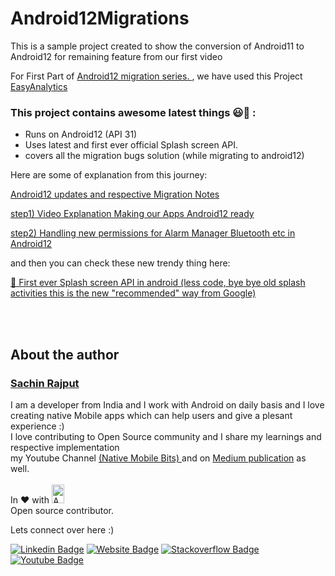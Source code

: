 # Android12Migrations
This is a sample project created to show the conversion of Android11 to Android12 for remaining feature from our first video

For First Part of <a href="https://www.youtube.com/watch?v=X9IfLFLaVKI">Android12 migration series. </a>, we have used this Project <a href="https://github.com/droid-lover/EasyAnalytics"> EasyAnalytics</a>

### This project contains awesome latest things 😃🚀 :
 - Runs on Android12 (API 31)
 - Uses latest and first ever official Splash screen API.
 - covers all the migration bugs solution (while migrating to android12)

Here are some of explanation from this journey:

<a href="https://medium.com/native-mobile-bits/lets-use-android-12-migration-of-our-android-apps-to-android12-api-31-af329b6829d0"> Android12 updates and respective Migration Notes </a> 

<a href="https://www.youtube.com/watch?v=X9IfLFLaVKI">step1) Video Explanation Making our Apps Android12 ready </a> 

<a href="https://youtu.be/gTXv3948SCU">step2) Handling new permissions for Alarm Manager Bluetooth etc in Android12 </a> 

and then you can check these new trendy thing here:

<a href="https://www.youtube.com/watch?v=nGFhtwJLfcM">🌟 First ever Splash screen API in android (less code, bye bye old splash activities this is the new "recommended" way from Google)
</a> 





</br>

</br>

## About the author
### <a href="https://www.youtube.com/channel/UCTjQSpx2waqXTC37AgM8qyA/videos"> Sachin Rajput</a>

I am a developer from India and I work with Android on daily basis and I love creating native Mobile apps which can help users and give a plesant experience :)<br/>
I love contributing to Open Source community and I share my learnings and respective implementation </br> my 
Youtube Channel <a href="https://www.youtube.com/channel/UCTjQSpx2waqXTC37AgM8qyA"> (Native Mobile Bits) </a> and on <a href="https://droid-lover.medium.com//">Medium publication</a> as well. 
</br></br>
  In :heart: with <img src="https://github.com/myJarvis/EasyAnalytics/blob/master/images/android.png" alt="Android" width=20  height=30> </br> Open source contributor.
  
Lets connect over here :) 
  
[![Linkedin Badge](https://img.shields.io/badge/-LinkedIn-0e76a8?style=flat-square&logo=Linkedin&logoColor=white)](https://www.linkedin.com/in/sachin-rajput-998b48105/)
[![Website Badge](https://img.shields.io/badge/Medium-3b5998?style=flat-square&logo=google-chrome&logoColor=white)](https://droid-lover.medium.com/)
[![Stackoverflow Badge](https://img.shields.io/badge/-Stackoverflow-FFA500?style=flat-square&logo=Stackoverflow&logoColor=orange)](https://stackoverflow.com/users/7193506/sachin)
[![Youtube Badge](https://img.shields.io/badge/YouTube-FF0000?style=for-the-badge&logo=youtube&logoColor=white)](https://www.youtube.com/channel/UCTjQSpx2waqXTC37AgM8qyA)



